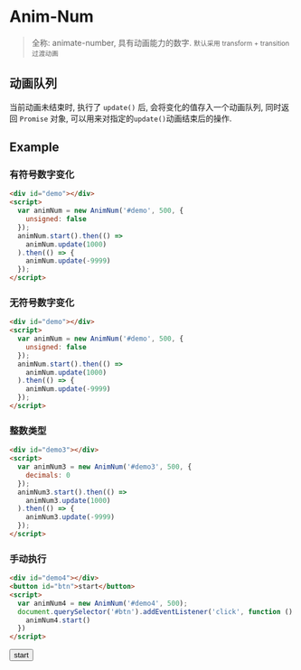 <script src="https://unpkg.com/anim-num" type="text/javascript"></script>

# Anim-Num
> 全称: animate-number, 具有动画能力的数字. <small>默认采用 transform + transition 过渡动画</small>

## 动画队列
当前动画未结束时, 执行了 `update()` 后, 会将变化的值存入一个动画队列, 同时返回
`Promise` 对象, 可以用来对指定的`update()`动画结束后的操作.

## Example

### 有符号数字变化
```html
<div id="demo"></div>
<script>
  var animNum = new AnimNum('#demo', 500, {
    unsigned: false
  });
  animNum.start().then(() => 
    animNum.update(1000)
  ).then(() => {
    animNum.update(-9999)
  });
</script>
```

<div id="demo"></div>
<script>
  var animNum = new AnimNum('#demo', 500, {
    unsigned: false
  });
  animNum.start().then(() => 
    animNum.update(1000)
  ).then(() => {
    animNum.update(-9999)
  });
</script>

### 无符号数字变化
```html
<div id="demo"></div>
<script>
  var animNum = new AnimNum('#demo', 500, {
    unsigned: false
  });
  animNum.start().then(() => 
    animNum.update(1000)
  ).then(() => {
    animNum.update(-9999)
  });
</script>
```

<div id="demo2"></div>
<script>
  var animNum2 = new AnimNum('#demo2', 500);
  animNum2.start().then(() => 
    animNum2.update(1000)
  ).then(() => {
    animNum2.update(-9999)
  });
</script>

### 整数类型

```html
<div id="demo3"></div>
<script>
  var animNum3 = new AnimNum('#demo3', 500, {
    decimals: 0
  });
  animNum3.start().then(() => 
    animNum3.update(1000)
  ).then(() => {
    animNum3.update(-9999)
  });
</script>
```

<div id="demo3"></div>
<script>
  var animNum3 = new AnimNum('#demo3', 500, {
    decimals: 0
  });
  animNum3.start().then(() => 
    animNum3.update(1000)
  ).then(() => {
    animNum3.update(-9999)
  });
</script>

### 手动执行

```html
<div id="demo4"></div>
<button id="btn">start</button>
<script>
  var animNum4 = new AnimNum('#demo4', 500);
  document.querySelector('#btn').addEventListener('click', function () {
    animNum4.start()
  })
</script>
```

<div id="demo4"></div>
<button id="btn">start</button>
<script>
  var animNum4 = new AnimNum('#demo4', 500);
  document.querySelector('#btn').addEventListener('click', function () {
    animNum4.start()
  })
</script>

